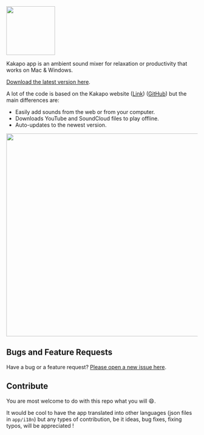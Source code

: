 <img src="http://www.kakapo.co/icons/social/kakapo.png" width="128" height="128" />

Kakapo app is an ambient sound mixer for relaxation or productivity that works on Mac & Windows.

[Download the latest version here](https://github.com/bluedaniel/Kakapo-app/releases).

A lot of the code is based on the Kakapo website ([Link](http://kakapo.co)) ([GitHub](https://github.com/bluedaniel/Kakapo-web/)) but the main differences are:

- Easily add sounds from the web or from your computer.
- Downloads YouTube and SoundCloud files to play offline.
- Auto-updates to the newest version.

<img src="http://www.kakapo.co/images/screenshot.png" width="728" height="533" />

## Bugs and Feature Requests

Have a bug or a feature request? [Please open a new issue here](https://github.com/bluedaniel/Kakapo-app/issues/new).

## Contribute
You are most welcome to do with this repo what you will :smile:.

It would be cool to have the app translated into other languages (json files in `app/i18n`) but any types of contribution, be it ideas, bug fixes, fixing typos, will be appreciated !

